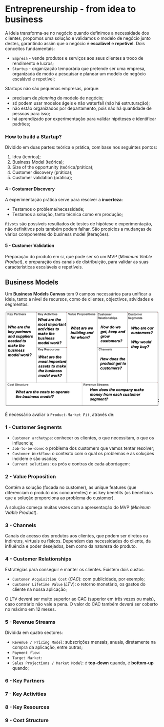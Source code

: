 # Entrepreneurship - from idea to business

A ideia transforma-se no negócio quando definimos a necessidade dos clientes, propomos uma solução e validamos o modelo de negócio junto destes, garantindo assim que o negócio é **escalável** e **repetível**. Dois conceitos fundamentais:

- `Empresa` - vende produtos e serviços aos seus clientes a troco de rendimento e lucros;
- `Startup` - organização temporária que pretende ser uma empresa, organizada de modo a pesquisar e planear um modelo de negócio escalável e repetível;

Startups não são pequenas empresas, porque:

- precisam de *planning* do modelo de negócio;
- só podem usar modelos ágeis e não waterfall (não há estruturação);
- não estão organizados por departamento, pois não há quantidade de pessoas para isso;
- há aprendizado por experimentação para validar hipóteses e identificar padrões;

### How to build a Startup?

Dividido em duas partes: teórica e prática, com base nos seguintes pontos:

1. Idea (teórica);
2. Business Model (teórica);
3. Size of the opportunity (teórica/prática);
4. Customer discovery (prática);
5. Customer validation (prática);

#### 4 - Costumer Discovery

A experimentação prática serve para resolver a **incerteza**:

- Testamos o problema/necessidade;
- Testamos a solução, tanto técnica como em produção;

`Pivots` são possíveis resultados de testes de hipótese e experimentação, não definitivos pois também podem falhar. São propícios a mudanças de vários componentes do business model (iterações). 

#### 5 - Customer Validation

Preparação do produto em si, que pode ser só um MVP (*Minimum Viable Product*), e preparação dos canais de distribuição, para validar as suas características escaláveis e repetíveis.

## Business Models

Um **Business Models Canvas** tem 9 campos necessários para unificar a ideia, tanto a nível de recursos, como de clientes, objectivos, atividades e segmentos. 

![Business Model](../Images/Business%20Model.png)

É necessário avaliar o `Product-Market Fit`, através de:

### 1 - Customer Segments

- `Customer archetype`: conhecer os clientes, o que necessitam, o que os influencia;
- `Job-to-be-done`: o problema dos customers que vamos tentar resolver;
- `Customer Workflow`: o contexto com o qual os problemas e as soluções incidem e são usadas;
- `Current solutions`: os prós e contras de cada abordagem;

### 2 - Value Proposition

Contém a solução (focada no customer), as unique features (que diferenciam o produto dos concurrentes) e as key benefits (os benefícios que a solução proporciona ao problema do customer).

A solução começa muitas vezes com a apresentação do MVP (*Minimum Viable Product*).

### 3 - Channels

Canais de acesso dos produtos aos clientes, que podem ser diretos ou indiretos, virtuais ou físicos. Dependem das necessidades do cliente, da influência e poder desejados, bem como da natureza do produto.

### 4 - Customer Relationships

Estratégias para conseguir e manter os clientes. Existem dois custos:

- `Customer Acquisition Cost` (*CAC*): com publicidade, por exemplo;
- `Customer Lifetime Value` (*LTV*): o retorno monetário, os gastos do cliente na nossa aplicação;

O LTV deverá ser muito superior ao CAC (superior em três vezes ou mais), caso contrário não vale a pena. O valor do CAC também deverá ser coberto no máximo em 12 meses.

### 5 - Revenue Streams

Dividida em quatro sectores:

- `Revenue / Pricing Model`: subscrições mensais, anuais, diretamente na compra da aplicação, entre outras;
- `Payment flow`: 
- `Target Market`:
- `Sales Projections / Market Model`: é **top-down** quando, é **bottom-up** quando;

### 6 - Key Partners



### 7 - Key Activities



### 8 - Key Resources



### 9 - Cost Structure


